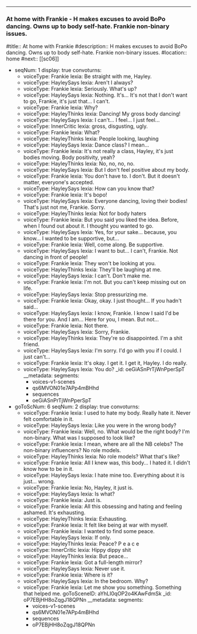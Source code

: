 ---
### At home with Frankie - H makes excuses to avoid BoPo dancing. Owns up to body self-hate. Frankie non-binary issues.

#title:: At home with Frankie
#description:: H makes excuses to avoid BoPo dancing. Owns up to body self-hate. Frankie non-binary issues.
#location:: home
#next:: [[sc06]]


- seqNum: 1
  display: true
  convoturns:
    - voiceType: Frankie
      lexia: Be straight with me, Hayley.
    - voiceType: HayleySays
      lexia: Aren't I always?
    - voiceType: Frankie
      lexia: Seriously. What's up?
    - voiceType: HayleySays
      lexia: Nothing. It's... It's not that I don't want to go, Frankie, it's just that... I can't.
    - voiceType: Frankie
      lexia: Why?
    - voiceType: HayleyThinks
      lexia: Dancing! My gross body dancing!
    - voiceType: HayleySays
      lexia: I can't... I feel... I just feel...
    - voiceType: InnerCritic
      lexia: gross, disgusting, ugly.
    - voiceType: Frankie
      lexia: What?
    - voiceType: HayleyThinks
      lexia: People looking, laughing
    - voiceType: HayleySays
      lexia: Dance class? I mean...
    - voiceType: Frankie
      lexia: It's not really a class, Hayley, it's just bodies moving. Body positivity, yeah?
    - voiceType: HayleyThinks
      lexia: No, no, no, no.
    - voiceType: HayleySays
      lexia: But I don't feel positive about my body.
    - voiceType: Frankie
      lexia: You don't have to. I don't. But it doesn't matter, everyone's accepted.
    - voiceType: HayleySays
      lexia: How can you know that?
    - voiceType: Frankie
      lexia: It's bopo!
    - voiceType: HayleySays
      lexia: Everyone dancing, loving their bodies! That's just not me, Frankie. Sorry.
    - voiceType: HayleyThinks
      lexia: Not for body haters
    - voiceType: Frankie
      lexia: But you said you liked the idea. Before, when I found out about it. I thought you wanted to go.
    - voiceType: HayleySays
      lexia: Yes, for your sake... because, you know... I wanted to be supportive, but...
    - voiceType: Frankie
      lexia: Well, come along. Be supportive.
    - voiceType: HayleySays
      lexia: I want to but... I can't, Frankie. Not dancing in front of people!
    - voiceType: Frankie
      lexia: They won't be looking at you.
    - voiceType: HayleyThinks
      lexia: They'll be laughing at me.
    - voiceType: HayleySays
      lexia: I can't. Don't make me.
    - voiceType: Frankie
      lexia: I'm not. But you can't keep missing out on life.
    - voiceType: HayleySays
      lexia: Stop pressurizing me.
    - voiceType: Frankie
      lexia: Okay, okay. I just thought... If you hadn't said...
    - voiceType: HayleySays
      lexia: I know, Frankie. I know I said I'd be there for you. And I am... Here for you, I mean. But not...
    - voiceType: Frankie
      lexia: Not there.
    - voiceType: HayleySays
      lexia: Sorry, Frankie.
    - voiceType: HayleyThinks
      lexia: They're so disappointed. I'm a shit friend.
    - voiceType: HayleySays
      lexia: I'm sorry. I'd go with you if I could. I just can't...
    - voiceType: Frankie
      lexia: It's okay. I get it. I get it, Hayley. I do really.
    - voiceType: HayleySays
      lexia: You do?
  _id: oeGiASnPrTjWnPperSpT
  __metadata:
    segments:
      - voices-v1-scenes
      - qs6MVON01e7APp4mBHhd
      - sequences
      - oeGiASnPrTjWnPperSpT
- goToScNum: 6
  seqNum: 2
  display: true
  convoturns:
    - voiceType: Frankie
      lexia: I used to hate my body. Really hate it. Never felt comfortable in it.
    - voiceType: HayleySays
      lexia: Like you were in the wrong body?
    - voiceType: Frankie
      lexia: Well, no. What would be the right body? I'm non-binary. What was I supposed to look like?
    - voiceType: Frankie
      lexia: I mean, where are all the NB celebs? The non-binary influencers? No role models.
    - voiceType: HayleyThinks
      lexia: No role models? What that's like?
    - voiceType: Frankie
      lexia: All I knew was, this body... I hated it. I didn't know how to be in it.
    - voiceType: HayleySays
      lexia: I hate mine too. Everything about it is just... wrong.
    - voiceType: Frankie
      lexia: No, Hayley, it just is.
    - voiceType: HayleySays
      lexia: Is what?
    - voiceType: Frankie
      lexia: Just is.
    - voiceType: Frankie
      lexia: All this obsessing and hating and feeling ashamed. It's exhausting.
    - voiceType: HayleyThinks
      lexia: Exhausting.
    - voiceType: Frankie
      lexia: It felt like being at war with myself.
    - voiceType: Frankie
      lexia: I wanted to find some peace.
    - voiceType: HayleySays
      lexia: If only.
    - voiceType: HayleyThinks
      lexia: Peace? P e a c e
    - voiceType: InnerCritic
      lexia: Hippy dippy shit
    - voiceType: HayleyThinks
      lexia: But peace...
    - voiceType: Frankie
      lexia: Got a full-length mirror?
    - voiceType: HayleySays
      lexia: Never use it.
    - voiceType: Frankie
      lexia: Where is it?
    - voiceType: HayleySays
      lexia: In the bedroom. Why?
    - voiceType: Frankie
      lexia: Let me show you something. Something that helped me.
  goToSceneID: aYhLI0qOP2o4KAwFdmSk
  _id: oP7EBjHH8oZqgJ18QPNn
  __metadata:
    segments:
      - voices-v1-scenes
      - qs6MVON01e7APp4mBHhd
      - sequences
      - oP7EBjHH8oZqgJ18QPNn
